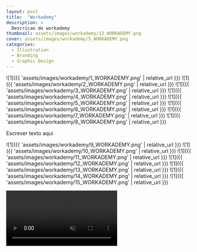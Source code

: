```yaml
---
layout: post
title:  "Workademy"
description: >
  Descricao do workademy
thumbnail: assets/images/workademy/12_WORKADEMY.png
cover: assets/images/workademy/5_WORKADEMY.png
categories:
  - Illustration
  - Branding
  - Graphic Design
---
```


![1]({{ 'assets/images/workademy/1_WORKADEMY.png' | relative_url }})
![1]({{ 'assets/images/workademy/2_WORKADEMY.png' | relative_url }})
![1]({{ 'assets/images/workademy/3_WORKADEMY.png' | relative_url }})
![1]({{ 'assets/images/workademy/4_WORKADEMY.png' | relative_url }})
![1]({{ 'assets/images/workademy/5_WORKADEMY.png' | relative_url }})
![1]({{ 'assets/images/workademy/6_WORKADEMY.png' | relative_url }})
![1]({{ 'assets/images/workademy/7_WORKADEMY.png' | relative_url }})
![1]({{ 'assets/images/workademy/8_WORKADEMY.png' | relative_url }})

Escrever texto aqui

![1]({{ 'assets/images/workademy/9_WORKADEMY.png' | relative_url }})
![1]({{ 'assets/images/workademy/10_WORKADEMY.png' | relative_url }})
![1]({{ 'assets/images/workademy/11_WORKADEMY.png' | relative_url }})
![1]({{ 'assets/images/workademy/12_WORKADEMY.png' | relative_url }})
![1]({{ 'assets/images/workademy/13_WORKADEMY.png' | relative_url }})
![1]({{ 'assets/images/workademy/14_WORKADEMY.png' | relative_url }})
![1]({{ 'assets/images/workademy/15_WORKADEMY.png' | relative_url }})

<video autoplay muted loop>
  <source src="{{'assets/images/workademy/LOGOTIPO_WORKADEMY_AE.mp4' | relative_url }}" />
</video>




